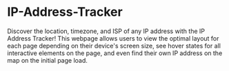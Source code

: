 # IP-Address-Tracker
Discover the location, timezone, and ISP of any IP address with the IP Address Tracker! This webpage allows users to view the optimal layout for each page depending on their device's screen size, see hover states for all interactive elements on the page, and even find their own IP address on the map on the initial page load.
